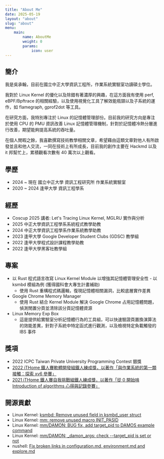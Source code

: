 ```yaml
---
title: "About Me"
date: 2025-05-19
layout: "about"
slug: "about"
menu:
    main:
        name: AboutMe
        weight: 0
        params: 
            icon: user
---
```


## 簡介
我是吳承翰，目前在國立中正大學資訊工程所，作業系統實驗室功讀碩士學位。

我對於 Linux Kernel 的優化以及除錯有著濃厚的興趣，在這方面我有使用 perf, eBPF/Bpftrace 的相關經驗，以及使用視覺化工具了解效能瓶頸以及子系統的運作，如 flamegraph, gprof2dot 等工具。

在研究方面，我特別專注於 Linux 的記憶體管理部份。目前我的研究方向是專注於使用 CPU 的 PMU 資訊改善 Linux 記憶體管理機制，針對於記憶體冷熱分層進行改善，期望能夠提高系統的吞吐量。

在個人閒暇之餘，我喜歡撰寫技術教學相關文章，希望藉由這類文章對他人有所啟發並且和他人交流，一同在技術上有所成長，目前我的創作主要在 Hackmd 以及 it 邦幫忙上，累積觀看次數有 40 萬次以上觀看。

## 學歷
- 2024 ~ 現在 國立中正大學 資訊工程研究所 作業系統實驗室
- 2020 ~ 2024 逢甲大學 資訊工程學系

## 經歷
- Coscup 2025 講者: Let's Tracing Linux Kernel, MGLRU 實作與分析
- 2025 中正大學資訊工程學系系統程式教學助教
- 2024 中正大學資訊工程學系作業系統教學助教
- 2023 逢甲大學 Google Developer Student Clubs (GDSC) 教學組
- 2022 逢甲大學程式設計課程教學助教
- 2022 逢甲大學黑客社教學組

## 專案
- 以 Rust 程式語言改寫 Linux Kernel Module 以增強其記憶體管理安全性 - 以 ksmbd 模組為例 (獲得國科會大專生計畫補助)
    - 使用 Rust 重構程式碼邏輯，復現記憶體相關漏洞，比較底層實作差異
- Google Chrome Memory Manager
    - 使用 Rust 結合 Kernel Module 解決 Google Chrome 占用記憶體問題，偵測閒置分頁並清除該分頁記憶體資源
- Linux Memory Exp Box
    - 這是提供給實驗室分析記憶體行為的工具組，可以快速驗證頁置換演算法的效能差異，針對子系統中特定函式進行觀測，以及檢視特定負載觸發的 IBS 事件

## 獎項
- 2022 ICPC Taiwan Private University Programming Contest 銀獎
- [2022 iTHome 鐵人賽軟體開發組鐵人練成獎，以著作「與作業系統的第一類接觸：探索 xv6 參賽」](https://ithelp.ithome.com.tw/users/20138181/ironman/5395)
- [2021 iTHome 鐵人賽自我挑戰組鐵人練成獎，以著作「從 0 開始啃 Introduction of algorithms 心得與記錄參賽」](https://ithelp.ithome.com.tw/users/20138181/ironman/4156)

## 開源貢獻
- Linux Kernel: [ksmbd: Remove unused field in ksmbd_user struct](https://patchew.org/linux/20231002053203.17711-1-hank20010209@gmail.com/)
- Linux Kernel: [mm: remove unused macro INIT_PASID](https://lore.kernel.org/all/20250427145004.13049-1-hank20010209@gmail.com/T/#u)
- Linux Kernel: [mm/DAMON: BUG fix, add target_pid to DAMOS example command](https://lore.kernel.org/all/20250915015807.101505-6-sj@kernel.org/)
- Linux Kernel: [mm/DAMON: _damon_args: check --target_pid is set or not](https://git.kernel.org/pub/scm/linux/kernel/git/sj/damo.git/commit/?id=f865d981a3e1eda94b191fbba74aff9348691d3c)
- nushell: [Fix broken links in configuration.md, environment.md and explore.md](https://github.com/nushell/nushell.github.io/pull/1852)